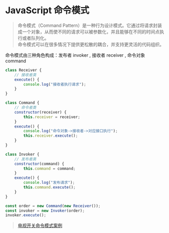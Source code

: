# JavaScript 命令模式

> 命令模式（Command Pattern）是一种行为设计模式。它通过将请求封装成一个对象，从而使不同的请求可以被参数化，并且能够在不同的时间点执行或者队列化。\
> 命令模式可以在很多情况下提供更松散的耦合，并支持更灵活的代码组织。

命令模式由三种角色构成：发布者 invoker , 接收者 receiver , 命令对象 command

```js
class Receiver {
	// 接收者类
	execute() {
		console.log("接收者执行请求");
	}
}

class Command {
	// 命令者类
	constructor(receiver) {
		this.receiver = receiver;
	}
	execute() {
		console.log("命令对象->接收者->对应接口执行");
		this.receiver.execute();
	}
}

class Invoker {
	// 发布者类
	constructor(command) {
		this.command = command;
	}
	execute() {
		console.log("发布请求");
		this.command.execute();
	}
}

const order = new Command(new Receiver());
const invoker = new Invoker(order);
invoker.execute();
```

> [电视开关命令模式案例](https://github.com/dayDreamer-byte/reading-notes/blob/main/JavaScript%E8%AE%BE%E8%AE%A1%E6%A8%A1%E5%BC%8F/017-%E5%91%BD%E4%BB%A4%E6%A8%A1%E5%BC%8F/02.html)
